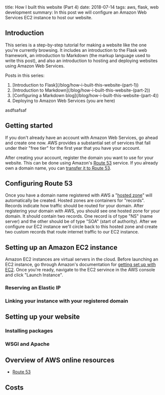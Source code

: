 title: How I built this website (Part 4)
date: 2018-07-14
tags: aws, flask, web development
summary: In this post we will configure an Amazon Web Services EC2 instance to host our website.

## Introduction

This series is a step-by-step tutorial for making a website like the one you're currently browsing. It includes an introduction to the Flask web framework, an introduction to Markdown (the markup language used to write this post), and also an introduction to hosting and deploying websites using Amazon Web Services.

Posts in this series:
1. [Introduction to Flask](/blog/how-i-built-this-website-(part-1\))
2. [Introduction to Markdown](/blog/how-i-built-this-website-(part-2\))
3. [Configuring a Markdown blog](/blog/how-i-built-this-website-(part-4\))
4. Deploying to Amazon Web Services (you are here)


asdfsafsaf


## Getting started

If you don't already have an account with Amazon Web Services, go ahead and create one now. AWS provides a substantial set of services that fall under their "free tier" for the first year that you have your account.

After creating your account, register the domain you want to use for your website. This can be done using Amazon's [Route 53](https://docs.aws.amazon.com/Route53/latest/DeveloperGuide/Welcome.html) service. If you already own a domain name, you can [transfer it to Route 53](https://docs.aws.amazon.com/Route53/latest/DeveloperGuide/domain-transfer-to-route-53.html?console_help=true).

## Configuring Route 53

Once you have a domain name registered with AWS a "[hosted zone](https://docs.aws.amazon.com/Route53/latest/DeveloperGuide/hosted-zones-working-with.html)" will automatically be created. Hosted zones are containers for "records". Records indicate how traffic should be routed for your domain. After registering your domain with AWS, you should see one hosted zone for your domain. It should contain two records. One record is of type "NS" (name server) and the other should be of type "SOA" (start of authority). After we configure our EC2 instance we'll circle back to this hosted zone and create two custom records that route internet traffic to our EC2 instance.

## Setting up an Amazon EC2 instance

Amazon EC2 instances are virtual servers in the cloud. Before launching an EC2 instance, go through Amazon's documentation for [getting set up with EC2](https://docs.aws.amazon.com/AWSEC2/latest/UserGuide/get-set-up-for-amazon-ec2.html). Once you're ready, navigate to the EC2 servince in the AWS console and click "Launch Instance". 



### Reserving an Elastic IP

### Linking your instance with your registered domain


## Setting up your website

### Installing packages

### WSGI and Apache

## Overview of AWS online resources

* [Route 53](https://docs.aws.amazon.com/Route53/latest/DeveloperGuide/Welcome.html)

## Costs